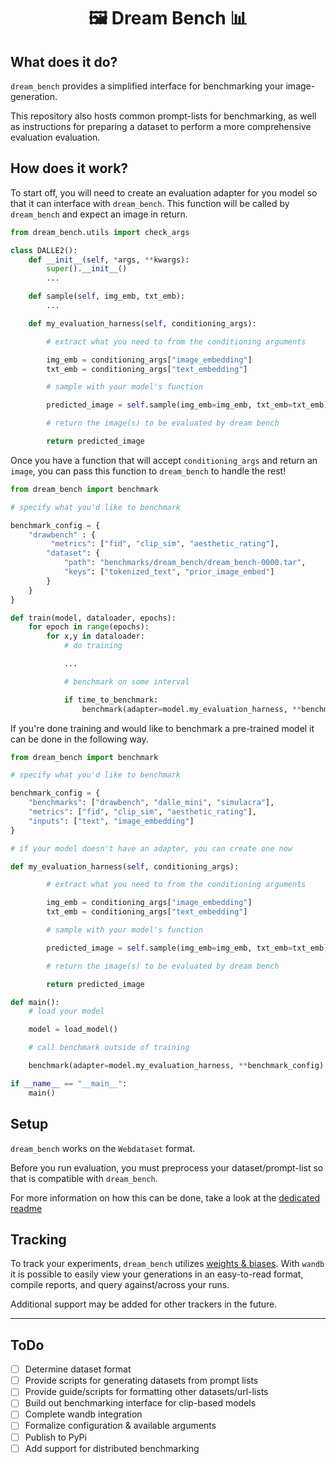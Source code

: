 <h1 align="center"> 🖼️ Dream Bench 📊</h1>


## What does it do?

`dream_bench` provides a simplified interface for benchmarking your image-generation.

This repository also hosts common prompt-lists for benchmarking, as well as instructions for preparing a dataset to perform a more comprehensive evaluation evaluation.

## How does it work?

To start off, you will need to create an evaluation adapter for you model so that it can interface with `dream_bench`. This function will be called by `dream_bench` and expect an image in return.

```python
from dream_bench.utils import check_args

class DALLE2():
    def __init__(self, *args, **kwargs):
        super().__init__()
        ...

    def sample(self, img_emb, txt_emb):
        ...

    def my_evaluation_harness(self, conditioning_args):

        # extract what you need to from the conditioning arguments

        img_emb = conditioning_args["image_embedding"]
        txt_emb = conditioning_args["text_embedding"]

        # sample with your model's function

        predicted_image = self.sample(img_emb=img_emb, txt_emb=txt_emb)

        # return the image(s) to be evaluated by dream bench

        return predicted_image
```

Once you have a function that will accept `conditioning_args` and return an `image`, you can pass this function to `dream_bench` to handle the rest!

```python
from dream_bench import benchmark

# specify what you'd like to benchmark

benchmark_config = {
    "drawbench" : {
         "metrics": ["fid", "clip_sim", "aesthetic_rating"],
        "dataset": {
            "path": "benchmarks/dream_bench/dream_bench-0000.tar",
            "keys": ["tokenized_text", "prior_image_embed"]
        }
    }
}

def train(model, dataloader, epochs):
    for epoch in range(epochs):
        for x,y in dataloader:
            # do training

            ...

            # benchmark on some interval

            if time_to_benchmark:
                benchmark(adapter=model.my_evaluation_harness, **benchmark_config)
```

If you're done training and would like to benchmark a pre-trained model it can be done in the following way.

```python
from dream_bench import benchmark

# specify what you'd like to benchmark

benchmark_config = {
    "benchmarks": ["drawbench", "dalle_mini", "simulacra"],
    "metrics": ["fid", "clip_sim", "aesthetic_rating"],
    "inputs": ["text", "image_embedding"]
}

# if your model doesn't have an adapter, you can create one now

def my_evaluation_harness(self, conditioning_args):

        # extract what you need to from the conditioning arguments

        img_emb = conditioning_args["image_embedding"]
        txt_emb = conditioning_args["text_embedding"]

        # sample with your model's function

        predicted_image = self.sample(img_emb=img_emb, txt_emb=txt_emb)

        # return the image(s) to be evaluated by dream bench

        return predicted_image

def main():
    # load your model

    model = load_model()

    # call benchmark outside of training

    benchmark(adapter=model.my_evaluation_harness, **benchmark_config)

if __name__ == "__main__":
    main()
```

## Setup

`dream_bench` works on the `Webdataset` format.

Before you run evaluation, you must preprocess your dataset/prompt-list so that is compatible with `dream_bench`.

For more information on how this can be done, take a look at the [dedicated readme](dream_bench/preprocessing/README.md)

## Tracking

To track your experiments, `dream_bench` utilizes [weights & biases](https://wandb.ai). With `wandb` it is possible to easily view your generations in an easy-to-read format, compile reports, and query against/across your runs.

Additional support may be added for other trackers in the future.

---

## ToDo
- [ ] Determine dataset format
- [ ] Provide scripts for generating datasets from prompt lists
- [ ] Provide guide/scripts for formatting other datasets/url-lists
- [ ] Build out benchmarking interface for clip-based models
- [ ] Complete wandb integration
- [ ] Formalize configuration & available arguments
- [ ] Publish to PyPi
- [ ] Add support for distributed benchmarking